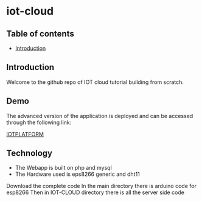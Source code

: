 # iot-cloud
## Table of contents
- [Introduction](#introduction)

## Introduction
Welcome to the github repo of IOT cloud tutorial building from scratch.

## Demo

The advanced version of the application is deployed and can be accessed through the following link:

[IOTPLATFORM](https://iotplatform.ziyadahmed.me/)

## Technology
- The Webapp is built on php and mysql
- The Hardware used is eps8266 generic and dht11

Download the complete code
In the main directory there is arduino code for esp8266
Then in IOT-CLOUD directory there is all the server side code
